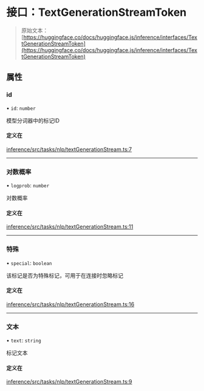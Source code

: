 # 接口：TextGenerationStreamToken

> 原始文本：[https://huggingface.co/docs/huggingface.js/inference/interfaces/TextGenerationStreamToken](https://huggingface.co/docs/huggingface.js/inference/interfaces/TextGenerationStreamToken)

## 属性

### id

• `id`: `number`

模型分词器中的标记ID

#### 定义在

[inference/src/tasks/nlp/textGenerationStream.ts:7](https://github.com/huggingface/huggingface.js/blob/main/packages/inference/src/tasks/nlp/textGenerationStream.ts#L7)

* * *

### 对数概率

• `logprob`: `number`

对数概率

#### 定义在

[inference/src/tasks/nlp/textGenerationStream.ts:11](https://github.com/huggingface/huggingface.js/blob/main/packages/inference/src/tasks/nlp/textGenerationStream.ts#L11)

* * *

### 特殊

• `special`: `boolean`

该标记是否为特殊标记，可用于在连接时忽略标记

#### 定义在

[inference/src/tasks/nlp/textGenerationStream.ts:16](https://github.com/huggingface/huggingface.js/blob/main/packages/inference/src/tasks/nlp/textGenerationStream.ts#L16)

* * *

### 文本

• `text`: `string`

标记文本

#### 定义在

[inference/src/tasks/nlp/textGenerationStream.ts:9](https://github.com/huggingface/huggingface.js/blob/main/packages/inference/src/tasks/nlp/textGenerationStream.ts#L9)
